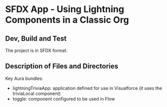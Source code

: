 # SFDX App - Using Lightning Components in a Classic Org

## Dev, Build and Test
The project is in SFDX format.


## Description of Files and Directories
Key Aura bundles:
- lightningTriviaApp: application defined for use in Visualforce (it uses the triviaLocal component)
- toggle: component configured to be used in Flow






